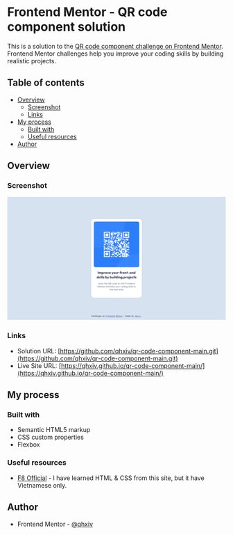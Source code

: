 # Frontend Mentor - QR code component solution

This is a solution to the [QR code component challenge on Frontend Mentor](https://www.frontendmentor.io/challenges/qr-code-component-iux_sIO_H). Frontend Mentor challenges help you improve your coding skills by building realistic projects. 

## Table of contents

- [Overview](#overview)
  - [Screenshot](#screenshot)
  - [Links](#links)
- [My process](#my-process)
  - [Built with](#built-with)
  - [Useful resources](#useful-resources)
- [Author](#author)

## Overview

### Screenshot

![](./screenshot.png)

### Links

- Solution URL: [https://github.com/qhxiv/qr-code-component-main.git](https://github.com/qhxiv/qr-code-component-main.git)
- Live Site URL: [https://qhxiv.github.io/qr-code-component-main/](https://qhxiv.github.io/qr-code-component-main/)

## My process

### Built with

- Semantic HTML5 markup
- CSS custom properties
- Flexbox

### Useful resources

- [F8 Official](https://fullstack.edu.vn/) - I have learned HTML & CSS from this site, but it have Vietnamese only.

## Author

- Frontend Mentor - [@qhxiv](https://www.frontendmentor.io/profile/qhxiv)
